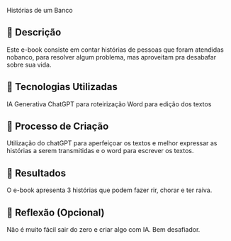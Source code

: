 
Histórias de um Banco


## 📒 Descrição
Este e-book consiste em contar histórias de pessoas que foram atendidas nobanco, para resolver algum problema, mas aproveitam pra desabafar sobre sua vida.

## 🤖 Tecnologias Utilizadas
IA Generativa ChatGPT para roteirização 
Word para edição dos textos

## 🧐 Processo de Criação
Utilização do chatGPT para aperfeiçoar os textos e melhor expressar as histórias a serem transmitidas e o word para escrever os textos.

## 🚀 Resultados
O e-book apresenta 3 histórias que podem fazer rir, chorar e ter raiva.

## 💭 Reflexão (Opcional)
Não é muito fácil sair do zero e criar algo com IA. Bem desafiador.
```



